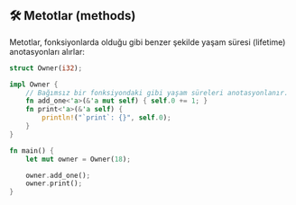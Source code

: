 ## 🛠️ Metotlar (methods)

Metotlar, fonksiyonlarda olduğu gibi benzer şekilde yaşam süresi (lifetime) anotasyonları alırlar:

```rust
struct Owner(i32);

impl Owner {
    // Bağımsız bir fonksiyondaki gibi yaşam süreleri anotasyonlanır.
    fn add_one<'a>(&'a mut self) { self.0 += 1; }
    fn print<'a>(&'a self) {
        println!("`print`: {}", self.0);
    }
}

fn main() {
    let mut owner = Owner(18);

    owner.add_one();
    owner.print();
}
```
